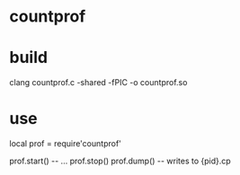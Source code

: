 # countprof

# build

clang countprof.c -shared -fPIC -o countprof.so

# use

local prof = require'countprof'

prof.start()
-- ...
prof.stop()
prof.dump() -- writes to {pid}.cp
